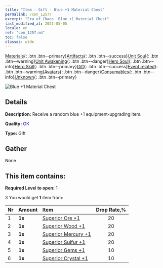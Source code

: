 ```yaml
---
title: "Item - Gift - Blue +1 Material Chest"
permalink: /con_1257/
excerpt: "Era of Chaos  Blue +1 Material Chest"
last_modified_at: 2021-05-05
locale: en
ref: "con_1257.md"
toc: false
classes: wide
---
```

 [Materials](/Items/){: .btn .btn--primary}[Artifacts](/Items/Artifacts/){: .btn .btn--success}[Unit Soul](/Items/UnitSoul/){: .btn .btn--warning}[Unit Awakening](/Items/UnitAwakening/){: .btn .btn--danger}[Hero Soul](/Items/HeroSoul/){: .btn .btn--info}[Hero Skill](/Items/HeroSkill/){: .btn .btn--primary}[Gift](/Items/Gift/){: .btn .btn--success}[Event related](/Items/Events/){: .btn .btn--warning}[Avatars](/Items/Avatars/){: .btn .btn--danger}[Consumables](/Items/Consumables/){: .btn .btn--info}[Unknown](/Items/Unknown/){: .btn .btn--primary}

 ![Blue +1 Material Chest](/images/t/i_304002.png)

## Details
 **Description:** Receive a random blue +1 equipment-upgrading item.

 **Quality:** <span style="color: #0000CD">OK</span>

 **Type:** Gift

## Gather

  None

## This item contains:

 **Required Level to open:** 1

 3 You would get **1** item  from:

  | Nr | Amount |     Item    | Drop Rate,% |
  |:---|:-------|:------------|:---------:|
  | 1 |  **1x** | [Superior Ore +1](/Items/mat_19/) | 20 | 
  | 2 |  **1x** | [Superior Wood +1](/Items/mat_20/) | 20 | 
  | 3 |  **1x** | [Superior Mercury +1](/Items/mat_21/) | 20 | 
  | 4 |  **1x** | [Superior Sulfur +1](/Items/mat_22/) | 20 | 
  | 5 |  **1x** | [Superior Gems +1](/Items/mat_23/) | 10 | 
  | 6 |  **1x** | [Superior Crystal +1](/Items/mat_24/) | 10 | 
